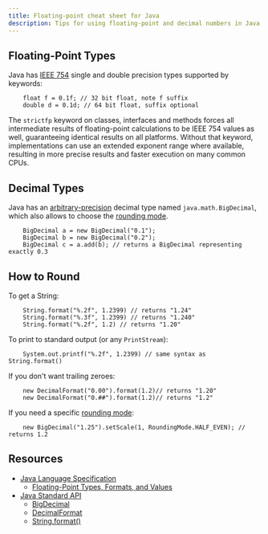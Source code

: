 ```yaml
--- 
title: Floating-point cheat sheet for Java
description: Tips for using floating-point and decimal numbers in Java
--- 
```


Floating-Point Types
--------
Java has [IEEE 754](/formats/fp/) single and double precision types supported by keywords:

		float f = 0.1f; // 32 bit float, note f suffix
		double d = 0.1d; // 64 bit float, suffix optional
		
The `strictfp` keyword on classes, interfaces and methods forces all intermediate results of floating-point calculations to be IEEE 754 values as well, guaranteeing identical results on all platforms. Without that keyword, implementations can use an extended exponent range where available, resulting in more precise results and faster execution on many common CPUs.
		
Decimal Types
-------------
Java has an [arbitrary-precision](/formats/exact/) decimal type named <code>java.math.BigDecimal</code>, which
also allows to choose the [rounding mode](/errors/rounding/).

		BigDecimal a = new BigDecimal("0.1");
		BigDecimal b = new BigDecimal("0.2");
		BigDecimal c = a.add(b); // returns a BigDecimal representing exactly 0.3


How to Round
------------
To get a String:

		String.format("%.2f", 1.2399) // returns "1.24"
		String.format("%.3f", 1.2399) // returns "1.240"
		String.format("%.2f", 1.2) // returns "1.20"
		
To print to standard output (or any <code>PrintStream</code>):

		System.out.printf("%.2f", 1.2399) // same syntax as String.format()
		
If you don't want trailing zeroes:

		new DecimalFormat("0.00").format(1.2)// returns "1.20"
		new DecimalFormat("0.##").format(1.2)// returns "1.2"
		
If you need a specific [rounding mode](/errors/rounding/):

		new BigDecimal("1.25").setScale(1, RoundingMode.HALF_EVEN); // returns 1.2


Resources 
---------
* [Java Language Specification](http://java.sun.com/docs/books/jls/third_edition/html/j3TOC.html)  
   * [Floating-Point Types, Formats, and Values](http://java.sun.com/docs/books/jls/third_edition/html/typesValues.html#4.2.3)
* [Java Standard API](http://java.sun.com/javase/6/docs/api/)
   * [BigDecimal](http://download.oracle.com/javase/6/docs/api/java/math/BigDecimal.html)
   * [DecimalFormat](http://download.oracle.com/javase/6/docs/api/java/text/DecimalFormat.html)
   * [String.format()](http://download.oracle.com/javase/6/docs/api/java/lang/String.html#format(java.lang.String,%20java.lang.Object...))
